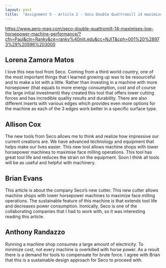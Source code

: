 ```yaml
---
layout: post
title:  "Assignment 5 - Article 2 - Seco Double Quattromill 14 maximises low-horsepower machine performance"
---
```


<https://www.aero-mag.com/seco-double-quattromill-14-maximises-low-horsepower-machine-performance/?cfn=Paul&cln=Ranky&ce=ranky%40njit.edu&cc=NJIT&cph=001%20%28973%29%20596%203000>

## Lorena Zamora Matos

I love this new tool from Seco. Coming from a third world country, one of the most important things that I learned growing up was to be resourceful and to make a lot with a little. Rather than investing in a machine with more horsepower (that equals to more energy consumption, cost and of course the large initial investment) they created this tool that offers lower cutting forces and has incredible quality results and durability. There are also different inserts with various edges which provides even more options for the machine as each of the 3 edges work better in a specific surface type. 

## Allison Cox

The new tools from Seco allows me to think and realize how impressive our current creations are. We have advanced technology and equipment that helps make our lives easier. This new tool allows machine shops with lower horsepower machines to maximise face milling operations. This tool has great tool life and reduces the strain on the equipment. Soon I think all tools will be as useful and helpful with machinery.

## Brian Evans

This article is about the company Seco’s new cutter.  This new cutter allows machine shops with lower horsepower machines to maximize face milling operations.  The sustainable feature of this machine is that extends tool life and decreases power consumption.  Ironically, Seco is one of the collaborating companies that I had to work with, so it was interesting reading this article.   

## Anthony Randazzo

Running a machine shop consumes a large amount of electricity. To minimize cost, not every machine is overkilled with horse power. As a result there is a demand for tools to compensate for brute force. I agree with Brian that this is a sustainable design approach for Seco to proceed with.  
